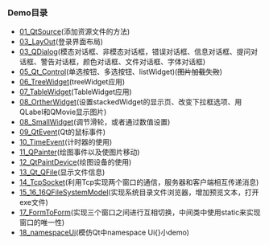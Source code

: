 ### Demo目录

- [01_QtSource](https://github.com/whyzzd/QtStudy/tree/master/01_QtSource)(添加资源文件的方法)
- [03_LayOut](https://github.com/whyzzd/QtStudy/tree/master/03_LayOut)(登录界面布局)
- [03_QDialog](https://github.com/whyzzd/QtStudy/tree/master/03_QDialog)(模态对话框、非模态对话框，错误对话框、信息对话框、提问对话框、警告对话框，颜色对话框、文件对话框、字体对话框)
- [05_Qt_Control](https://github.com/whyzzd/QtStudy/tree/master/05_Qt_Control)(单选按钮、多选按钮、listWidget)(~~图片加载失败~~)
- [06_TreeWidget](https://github.com/whyzzd/QtStudy/tree/master/06_TreeWidget)(treeWidget应用)
- [07_TableWidget](https://github.com/whyzzd/QtStudy/tree/master/07_TableWidget)(TableWidget应用)
- [08_OrtherWidget](https://github.com/whyzzd/QtStudy/tree/master/08_OrtherWidget)(设置stackedWidget的显示页、改变下拉框选项、用QLabel和QMovie显示图片)
- [08_SmallWidget](https://github.com/whyzzd/QtStudy/tree/master/08_SmallWidget)(调节滑轮，或者通过数值设置)
- [09_QtEvent](https://github.com/whyzzd/QtStudy/tree/master/09_QtEvent)(Qt的鼠标事件)
- [10_TimeEvent](https://github.com/whyzzd/QtStudy/tree/master/10_TimeEvent)(计时器的使用)
- [11_QPainter](https://github.com/whyzzd/QtStudy/tree/master/11_QPainter)(绘图事件以及使图片移动)
- [12_QtPaintDevice](https://github.com/whyzzd/QtStudy/tree/master/12_QtPaintDevice)(绘图设备的使用)
- [13_Qt_QFile](https://github.com/whyzzd/QtStudy/tree/master/13_Qt_QFile)(显示文件信息)
- [14_TcpSocket](https://github.com/whyzzd/QtStudy/tree/master/14_TcpSocket)(利用Tcp实现两个窗口的通信，服务器和客户端相互传递消息)
- [15_16_16QFileSystemModel](https://github.com/whyzzd/QtStudy/tree/master/15_QFileSystemModel)(实现系统目录文件浏览器，增加预览文本，打开exe文件)
- [17_FormToForm](https://github.com/whyzzd/QtStudy/tree/master/17_FormToForm)(实现三个窗口之间进行互相切换，中间类中使用static来实现窗口的唯一性)
- [18_namespaceUi](https://github.com/whyzzd/QtStudy/tree/master/18_namespaceUi)(模仿Qt中namespace Ui{}小demo)


